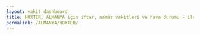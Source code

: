```yaml
---
layout: vakit_dashboard
title: HOXTER, ALMANYA için iftar, namaz vakitleri ve hava durumu - ilçe/eyalet seç
permalink: /ALMANYA/HOXTER/
---
```


<script type="text/javascript">
  var GLOBAL_COUNTRY = 'ALMANYA';
  var GLOBAL_CITY = 'HOXTER';
  var GLOBAL_STATE = '';
  var lat = 72;
  var lon = 21;
</script>

